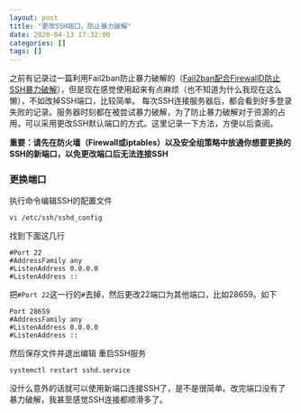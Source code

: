 ```yaml
---
layout: post
title: "更改SSH端口，防止暴力破解"
date: 2020-04-13 17:32:00
categories: []
tags: []
---
```

之前有记录过一篇利用Fail2ban防止暴力破解的（[Fail2ban配合FirewallD防止SSH暴力破解](https://zkk.me/0x0009.html "Fail2ban配合FirewallD防止SSH暴力破解")），但是现在感觉使用起来有点麻烦（也不知道为什么我现在这么懒），不如改掉SSH端口，比较简单。<!--more-->
每次SSH连接服务器后，都会看到好多登录失败的记录。服务器时刻都在被尝试暴力破解，为了防止暴力破解对于资源的占用，可以采用更改SSH默认端口的方式。这里记录一下方法，方便以后查阅。

**重要：请先在防火墙（Firewall或iptables）以及安全组策略中放通你想要更换的SSH的新端口，以免更改端口后无法连接SSH**
### 更换端口
执行命令编辑SSH的配置文件
```shell
vi /etc/ssh/sshd_config
```
找到下面这几行
```shell
#Port 22
#AddressFamily any
#ListenAddress 0.0.0.0
#ListenAddress ::
```
把`#Port 22`这一行的`#`去掉，然后更改22端口为其他端口，比如28659。如下
```shell
Port 28659
#AddressFamily any
#ListenAddress 0.0.0.0
#ListenAddress ::
```
然后保存文件并退出编辑
重启SSH服务
```shell
systemctl restart sshd.service
```
没什么意外的话就可以使用新端口连接SSH了，是不是很简单。改完端口没有了暴力破解，我甚至感觉SSH连接都顺滑多了。

